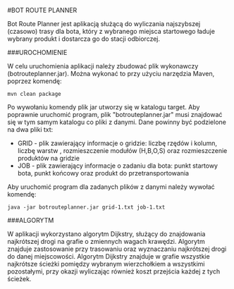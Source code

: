 #BOT ROUTE PLANNER

Bot Route Planner jest aplikacją służącą do wyliczania najszybszej (czasowo) trasy dla bota, 
który z wybranego miejsca startowego ładuje wybrany produkt i dostarcza go do stacji odbiorczej.

###UROCHOMIENIE

W celu uruchomienia aplikacji należy zbudować plik wykonawczy (botrouteplanner.jar). 
Można wykonać to przy użyciu narzędzia Maven, poprzez komendę:
```shell script
mvn clean package
```
Po wywołaniu komendy plik jar
utworzy się w katalogu target.
Aby poprawnie uruchomić program, plik "botrouteplanner.jar" musi znajdować się w tym samym katalogu co pliki z danymi.
Dane powinny być podzielone na dwa pliki txt:
* GRID - plik zawierający informacje o gridzie: liczbę rzędów i kolumn, liczbę warstw
, rozmieszczenie modułów (H,B,O,S) oraz rozmieszczenie produktów na gridzie
* JOB - plik zawierający informacje o zadaniu dla bota: punkt startowy bota, punkt końcowy oraz produkt do przetransportowania

Aby uruchomić program dla zadanych plików z danymi należy wywołać komendę:

```shell script
java -jar botrouteplanner.jar grid-1.txt job-1.txt
```
###ALGORYTM

W aplikacji wykorzystano algorytm Dijkstry, służący do znajdowania najkrótszej drogi na grafie o zmiennych wagach krawędzi.
Algorytm znajduje zastosowanie przy trasowaniu oraz wyznaczaniu najkrótszej drogi do danej miejscowości.
Algorytm Dijkstry znajduje w grafie wszystkie najkrótsze ścieżki pomiędzy wybranym wierzchołkiem a wszystkimi pozostałymi, 
przy okazji wyliczając również koszt przejścia każdej z tych ścieżek.